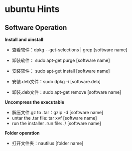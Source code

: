 # ubuntu Hints

## Software Operation

**Install and uinstall**

- 查看软件：dpkg --get-selections | grep [software name]

- 卸装软件： sudo apt-get purge [software name]

- 安装软件： sudo apt-get install [software name]

- 安装.deb文件：sudo dpkg -i [software.deb]

- 卸装.deb文件：sudo apt-get remove [software name]

**Uncompress the executable**

- 解压文件.gz to .tar：gzip -d [software name]
- untar the .tar file: tar xvf [software name]
- run the installer .run file: ./ [software name]   

**Folder operation**
- 打开文件夹：nautilus [folder name]

